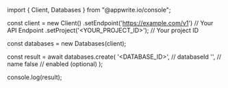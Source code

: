 import { Client, Databases } from "@appwrite.io/console";

const client = new Client()
    .setEndpoint('https://example.com/v1') // Your API Endpoint
    .setProject('<YOUR_PROJECT_ID>'); // Your project ID

const databases = new Databases(client);

const result = await databases.create(
    '<DATABASE_ID>', // databaseId
    '<NAME>', // name
    false // enabled (optional)
);

console.log(result);
